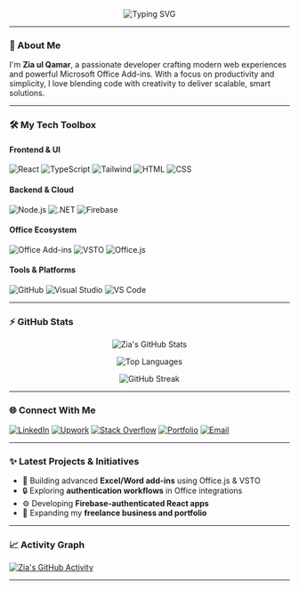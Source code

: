 <div align="center">
  <img src="https://readme-typing-svg.demolab.com?font=Fira+Code&weight=600&size=28&duration=4000&pause=1000&color=3E8ED0&center=true&width=520&lines=Hi+there,+I'm+Zia+ul+Qamar;Full-Stack+%26+Add-ins+Developer;Crafting+smart+Office+Solutions;Let's+build+the+future+together" alt="Typing SVG" />
</div>

---

### 🚀 About Me
I'm **Zia ul Qamar**, a passionate developer crafting modern web experiences and powerful Microsoft Office Add-ins. With a focus on productivity and simplicity, I love blending code with creativity to deliver scalable, smart solutions.

---

### 🛠️ My Tech Toolbox

#### **Frontend & UI**
![React](https://img.shields.io/badge/-React-61DAFB?logo=react&logoColor=white)
![TypeScript](https://img.shields.io/badge/-TypeScript-3178C6?logo=typescript&logoColor=white)
![Tailwind](https://img.shields.io/badge/-Tailwind_CSS-06B6D4?logo=tailwind-css&logoColor=white)
![HTML](https://img.shields.io/badge/-HTML5-E34F26?logo=html5&logoColor=white)
![CSS](https://img.shields.io/badge/-CSS3-1572B6?logo=css3&logoColor=white)

#### **Backend & Cloud**
![Node.js](https://img.shields.io/badge/-Node.js-339933?logo=nodedotjs&logoColor=white)
![.NET](https://img.shields.io/badge/-.NET-512BD4?logo=dotnet&logoColor=white)
![Firebase](https://img.shields.io/badge/-Firebase-FFCA28?logo=firebase&logoColor=black)

#### **Office Ecosystem**
![Office Add-ins](https://img.shields.io/badge/-Office_Add--ins-D83B01?logo=microsoft-office&logoColor=white)
![VSTO](https://img.shields.io/badge/-VSTO-5E2CAC?logo=windows&logoColor=white)
![Office.js](https://img.shields.io/badge/-Office.js-0078D4?logo=microsoft-office&logoColor=white)

#### **Tools & Platforms**
![GitHub](https://img.shields.io/badge/-GitHub-181717?logo=github&logoColor=white)
![Visual Studio](https://img.shields.io/badge/-Visual_Studio-5C2D91?logo=visual-studio&logoColor=white)
![VS Code](https://img.shields.io/badge/-VS_Code-007ACC?logo=visual-studio-code&logoColor=white)

---

### ⚡ GitHub Stats

<div align="center">

![Zia's GitHub Stats](https://github-readme-stats.vercel.app/api?username=devziaulqamar&show_icons=true&theme=github_dark&include_all_commits=true)
  
![Top Languages](https://github-readme-stats.vercel.app/api/top-langs/?username=devziaulqamar&layout=compact&theme=github_dark&langs_count=6)

![GitHub Streak](https://streak-stats.demolab.com?user=devziaulqamar&theme=github-dark&border_radius=6&mode=weekly)

</div>

---

### 🌐 Connect With Me

[![LinkedIn](https://img.shields.io/badge/LinkedIn-0A66C2?style=for-the-badge&logo=linkedin&logoColor=white)](https://www.linkedin.com/in/devziaulqamar/)
[![Upwork](https://img.shields.io/badge/Upwork-6FDA44?style=for-the-badge&logo=upwork&logoColor=white)](https://www.upwork.com/freelancers/~019b921e861ac6b374)
[![Stack Overflow](https://img.shields.io/badge/-Stack_Overflow-F58025?style=for-the-badge&logo=stack-overflow&logoColor=white)](https://stackoverflow.com/users/22969362/zia-ul-qamar)
[![Portfolio](https://img.shields.io/badge/Website-000000?style=for-the-badge&logo=About.me&logoColor=white)](https://ziaulqamar.com/)
[![Email](https://img.shields.io/badge/Email-D14836?style=for-the-badge&logo=gmail&logoColor=white)](mailto:devzia.it@gmail.com)

---

### ✨ Latest Projects & Initiatives
- 🔧 Building advanced **Excel/Word add-ins** using Office.js & VSTO
- 🔒 Exploring **authentication workflows** in Office integrations
- ⚙️ Developing **Firebase-authenticated React apps**
- 🚀 Expanding my **freelance business and portfolio**

---

### 📈 Activity Graph

[![Zia's GitHub Activity](https://github-readme-activity-graph.vercel.app/graph?username=devziaulqamar&theme=github-dark&hide_border=true&area=true)](https://github.com/ashutosh00710/github-readme-activity-graph)

---

<!-- SEO Keywords -->
<!-- Office Add-ins Developer | React TypeScript Dev | VSTO Expert | Word Excel Add-in Developer | Office.js | Full Stack Developer | Firebase Authentication | Node.js Backend Developer | .NET Office Dev -->


